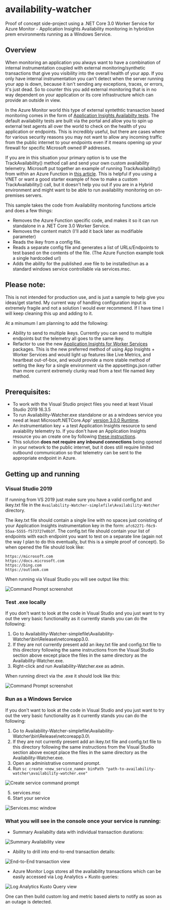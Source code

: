 # availability-watcher
Proof of concept side-project using a .NET Core 3.0 Worker Service for Azure Monitor - Application Insights Availability monitoring in hybrid/on prem environments running as a Windows Service.

## Overview

When monitoring an application you always want to have a combination of internal instrumentation coupled with external monitoring/synthetic transactions that give you visibility into the overall health of your app. If you only have internal instrumentation you can't detect when the server running your app is down, because it isn't sending any exceptions, traces, or errors, it's just dead. So to counter this you add external monitoring that is in no way dependent on your application or its core infrastructure which can provide an outside in view.

In the Azure Monitor world this type of external syntethtic transaction based monitoring comes in the form of [Application Insights Availabilty tests](https://docs.microsoft.com/azure/azure-monitor/app/monitor-web-app-availability). The default availability tests are built via the portal and allow you to spin up external test agents all over the world to check on the health of you application or endpoints. This is incredibly useful, but there are cases where for various security reasons you may not want to allow any incoming traffic from the public internet to your endpoints even if it means opening up your firewall for specific Microsoft owned IP addresses.

If you are in this situation your primary option is to use the TrackAvailability() method call and send your own custom availability telemetry. Microsoft put together an example of running TrackAvailability() from within an Azure Function in [this article](https://docs.microsoft.com/azure/azure-monitor/app/availability-azure-functions). This is helpful if you using a VNET or want a good starter example of how to make a custom TrackAvailability() call, but it doesn't help you out if you are in a Hybrid environment and might want to be able to run availability monitoring on on-premises servers. 

This sample takes the code from Availability monitoring functions article and does a few things:

- Removes the Azure Function specific code, and makes it so it can run standalone in a .NET Core 3.0 Worker Service.
- Removes the content match (I'll add it back later as modifiable parameter)
- Reads the ikey from a config file.
- Reads a separate config file and generates a list of URLs/Endpoints to test based on the contents of the file. (The Azure Function example took a single hardcoded url)
- Adds the ability for the published .exe file to be installed/run as a standard windows service controllable via services.msc.

## Please note:

This is not intended for production use, and is just a sample to help give you ideas/get started. My current way of handling configuration input is extremely fragile and not a solution I would ever recommend. If I have time I will keep cleaning this up and adding to it.

At a minumum I am planning to add the following:

- Ability to send to multiple ikeys. Currently you can send to multiple endpoints but the telemetry all goes to the same ikey.
- Refactor to use the new [Application Insights for Worker Services](https://docs.microsoft.com/azure/azure-monitor/app/worker-service) packages. This is the new preferred method of using App Insights + Worker Services and would light up features like Live Metrics, and heartbeat out-of-box, and would provide a more stable method of setting the ikey for a single environment via the appsettings.json rather than more current extremely clunky read from a text file named ikey method.

## Prerequisites:

- To work with the Visual Studio project files you need at least Visual Studio 2019 16.3.5
- To run Availability-Watcher.exe standalone or as a windows service you need at least Microsoft.NETCore.App' [version 3.0.0 Runtime](https://dotnet.microsoft.com/download/dotnet-core/3.0). 
- An instrumentation key + a test Application Insights resource to send avaiability telemetry to. If you don't have an Application Insights resource you an create one by following [these instructions](https://docs.microsoft.com/azure/azure-monitor/app/create-new-resource). 
- This solution **does not require any inbound connections** being opened in your network to the public internet, but it does still require limited outbound communication so that telemetry can be sent to the appropriate endpoint in Azure.

## Getting up and running

### Visual Studio 2019

If running from VS 2019 just make sure you have a valid config.txt and ikey.txt file in the `Availability-Watcher-simplefile\Availability-Watcher` directory. 

The ikey.txt file should contain a single line with no spaces just conisting of your Application Insights instrumentation key in the form: `afc62271-f6c9-55aa-5555-f573727e0b3f`. The config.txt file should contain your list of endpoints with each endpoint you want to test on a separate line (again not the way I plan to do this eventually, but this is a simple proof of concept). So when opened the file should look like:
```
https://microsoft.com
https://docs.microsoft.com
https://bing.com
https://outlook.com
```
When running via Visual Studio you will see output like this:

![Command Prompt screenshot](./media/01.png)

### Test .exe locally

If you don't want to look at the code in Visual Studio and you just want to try out the very basic functionality as it currently stands you can do the following:
1. Go to Availability-Watcher-simplefile\Availability-Watcher\bin\Release\netcoreapp3.0\.
2. If they are not currently present add an ikey.txt file and config.txt file to this directory following the same instructions from the Visual Studio section above except place the files in the same directory as the Availability-Watcher.exe.
3. Right-click and run Availability-Watcher.exe as admin.

When running direct via the .exe it should look like this:

![Command Prompt screenshot](./media/01.png)

### Run as a Windows Service

If you don't want to look at the code in Visual Studio and you just want to try out the very basic functionality as it currently stands you can do the following:
1. Go to Availability-Watcher-simplefile\Availability-Watcher\bin\Release\netcoreapp3.0\
2. If they are not currently present add an ikey.txt file and config.txt file to this directory following the same instructions from the Visual Studio section above except place the files in the same directory as the Availability-Watcher.exe.
3. Open an administrative command prompt.
4. Run `sc create <new_service_name> binPath "path-to-availability-watcher\availability-watcher.exe"`

![Create service command prompt](./media/02.png)

5. services.msc
6. Start your service

![Services.msc window](./media/03.png)

### What you will see in the console once your service is running:

- Summary Availabilty data with individual transaction durations:

![Summary Availability view](./media/04.png)

- Ability to drill into end-to-end transaction details:

![End-to-End transaction view](./media/05.png)

- Azure Monitor Logs stores all the availability transactions which can be easily accessed via Log Analytics + Kusto queries:

![Log Analytics Kusto Query view](./media/06.png)

One can then build custom log and metric based alerts to notify as soon as an outage is detected.















